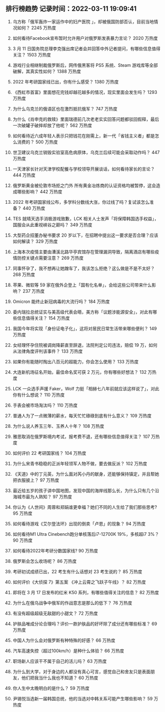 
## 排行榜趋势 记录时间：2022-03-11 19:09:41
  
  1. 乌方称「俄军轰炸一家运作中的妇产医院 」，却被俄国防部否认，目前当地情况如何？ 2245 万热度
    
  2. 如何看待Facebook宣布暂时允许用户对俄罗斯发表暴力言论？ 2020 万热度
    
  3. 3 月 11 日国务院总理李克强出席记者会并回答中外记者提问，有哪些信息值得关注？ 1503 万热度
    
  4. 游戏行业相继制裁俄罗斯后，网传俄黑客将 PS5 系统、Steam 游戏库等全部破解，其真实性如何？ 1388 万热度
    
  5. 2022 年考研国家线已出，你有什么感受？ 1380 万热度
    
  6. 《西虹市首富》里面想花完钱却越花越多的情况，现实里面会发生吗？ 1293 万热度
    
  7. 为什么乌克兰的俄语区也在激烈抵抗俄军？ 747 万热度
    
  8. 为什么《肖申克的救赎》里面瑞德前几次老老实实回答问题都驳回假释，最后一次破罐子破摔却放了他呢？ 562 万热度
    
  9. 如何看待近六成年轻人表示只把钱花在刚需上，新一代「省钱主义者」都是怎么消费的？ 500 万热度
    
  10. 世卫建议乌克兰销毁实验室高危病原体，乌克兰后续可能会采取动作吗？ 447 万热度
    
  11. 一天津家长针对天津学校配餐与学校领导开展谈话，如何看待家长的言论？ 444 万热度
    
  12. 俄罗斯黄金被伦敦市场拒之门外 所有黄金冶炼商的认证资格均被暂停，这会造成哪些影响？ 442 万热度
    
  13. 2022 年考研国家线公布，多学科分数线大涨，你过线了吗？复试该怎么准备？ 440 万热度
    
  14. TES 就晴天选手消极游戏致歉，LCK 相关人士发声「将保障韩国选手权益」，国服会从此重视峡谷之巅吗？ 349 万热度
    
  15. 大型药企招董办秘书要求 20 岁以下，在招聘中提出这一要求是否合理？应该如何解读？ 329 万热度
    
  16. 上海本次疫情主要由漕溪北路华亭宾馆存在管理漏洞导致，隔离酒店有哪些疫情防控关键点需要注意？ 269 万热度
    
  17. 同事怀孕了，我不想再让她蹭车了，我该怎么拒绝？这么做是不是不太好？ 268 万热度
    
  18. 苹果、微软等 59 家在俄外企登上「国有化名单」，会给这些公司带来什么影响？ 237 万热度
    
  19. Omicron 能终止新冠病毒的大流行吗？ 184 万热度
    
  20. 委内瑞拉总统证实与美高级代表会晤，美方称「议题涉能源安全」，对此有哪些信息值得关注？ 154 万热度
    
  21. 我国今年将实现「身份证电子化」，这将对居民日常生活带来哪些便利？ 149 万热度
    
  22. 女经理怀孕住院被调岗降薪直至辞退，法院判定公司违法，赔偿 19 万，如何从法律角度评判该事件？ 133 万热度
    
  23. 如果你有能随时掏出八百元的超能力，你会怎么使用？ 133 万热度
    
  24. 大连新机场征名开始，最佳命名奖可获 2 万元，你有哪些好想法？ 132 万热度
    
  25. LCK 一众选手声援 Faker，Wolf 力挺「相赫七八年前就应该这样说了」，对此你有什么想说？ 110 万热度
    
  26. 手表会被市场淘汰吗？ 110 万热度
    
  27. 普通人为了一点微薄的薪水，每天忙忙碌碌到底有什么意义？ 109 万热度
    
  28. 为什么说人养玉三年、玉养人十年？ 108 万热度
    
  29. 雅思取消在俄罗斯境内考试，报考费不退，还有哪些信息值得关注？ 107 万热度
    
  30. 如何评价 22 考研国家线？ 104 万热度
    
  31. 为什么宋青书稳稳的正派年轻领军人物不做，要去做反派？ 102 万热度
    
  32. 《天道》中的丁元英，为什么面对芮小丹的献身，还能够保持镇定，并且帮她把衣服披上？ 97 万热度
    
  33. 最近给五岁的孩子讲中国地图，发现中国的海岸线那么长，为什么只有几个沿海城市最为人熟知？ 97 万热度
    
  34. 你认为《人世间》周蓉和郑娟谁更幸福？她们不同的人生给了我们那些思考? 95 万热度
    
  35. 如何看待游戏《艾尔登法环》出现的倒卖「卢恩」的现象？ 94 万热度
    
  36. 如何看待M1 Ultra Cinebench跑分单核落后i7-12700K 19%，多核超i7 3%？ 90 万热度
    
  37. 如何看待2022年考研分数国家线? 90 万热度
    
  38. 俄罗斯会怎么收场呢？ 86 万热度
    
  39. 考研初试成绩已出，22 考生有什么话想对 23 考生说的？ 85 万热度
    
  40. 如何评价《大侦探 7》第五案 《冲上云霄之飞跃子午线》？ 82 万热度
    
  41. 即将在 3 月 17 日发布的红米 K50 系列，有哪些值得关注的信息？ 82 万热度
    
  42. 为什么在俄乌战争中俄军的作战意志是那么的低下？ 76 万热度
    
  43. 有没有超级超级无敌甜的小甜文？ 72 万热度
    
  44. 护肤品唯成分论合理吗？评价一款护肤品的好坏除了成分还有哪些标准？ 69 万热度
    
  45. 中国人为什么会对俄罗斯有种特殊的好感？ 66 万热度
    
  46. 汽车高速失控（超过100km/h）是种什么体验？ 66 万热度
    
  47. 职场新人应该干不属于自己的活儿吗？ 63 万热度
    
  48. 为什么到大学，对于身边的人都没有真心可言，感觉自己和舍友只是表面朋友，他们把我当什么我也不知道？ 60 万热度
    
  49. 你人生中太晚明白的是什么？ 59 万热度
    
  50. 尹锡悦当选新一届韩国总统，他的当选对中韩关系可能产生哪些影响？ 59 万热度
    